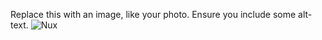 Replace this with an image, like your photo. Ensure you include some alt-text.
![Nux](https://octodex.github.com/images/NUX_Octodex.gif)
